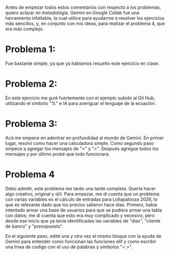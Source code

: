 Antes de empezar todos estos comentarios con respecto a los problemas, quiero aclarar mi metodológia. Gemini en Google Collab fue una herramienta infaltable, la cual utilice para ayudarme a resolver los ejercicios más sencillos, y, en conjunto con mis ideas, para realizar el problema 4, que era más complejo. 
# Problema 1: 
Fue bastante simple, ya que ya habíamos resuelto este ejercicio en clase. 
# Problema 2: 
En este ejercicio me guié fuertemente con el ejemplo subido al Git Hub, utilizando el simbolo "%" e IA para averiguar el lenguaje de la ecuación. 
# Problema 3: 
Acá me empece en adentrar en profundidad al mundo de Gemini. En primer lugar, resolví como hacer una calculadora simple. Como segundo paso empece a agregar los mensajes de "<" y ">". Después agregue todos los mensajes y por último probé que todo funcionara. 
# Problema 4
Debo admitir, este problema me tardo una tarde completa. Quería hacer algo creativo, original y útil. Para empezar, me dí cuenta que un problema con varias variables es el cálculo de entradas para Lollapalooza 2026, lo que es relevante dado que los precios salieron hace días. Primero, había intentado armar una base de usuarios para que se pudiera armar una tabla con datos; me dí cuenta que esto era muy complicado y excesivo, pero desde ese inicio que ya tenía identificadas las variables de "días", "cliente de banco" y "presopuesto". 

En el siguiente paso, edité una y otra vez el mismo bloque con la ayuda de Gemini para entender como funcionan las funciones elif y como escribir una linea de codigo con el uso de palabras y símbolos "< >". 